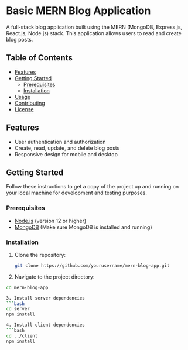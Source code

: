# Basic MERN Blog Application

A full-stack blog application built using the MERN (MongoDB, Express.js, React.js, Node.js) stack. This application allows users to read and create blog posts.

## Table of Contents

- [Features](#features)
- [Getting Started](#getting-started)
  - [Prerequisites](#prerequisites)
  - [Installation](#installation)
- [Usage](#usage)
- [Contributing](#contributing)
- [License](#license)

## Features

- User authentication and authorization
- Create, read, update, and delete blog posts
- Responsive design for mobile and desktop

## Getting Started

Follow these instructions to get a copy of the project up and running on your local machine for development and testing purposes.

### Prerequisites

- [Node.js](https://nodejs.org/) (version 12 or higher)
- [MongoDB](https://www.mongodb.com/) (Make sure MongoDB is installed and running)

### Installation

1. Clone the repository:

   ```bash
   git clone https://github.com/yourusername/mern-blog-app.git

2. Navigate to the project directory:

```bash
cd mern-blog-app

3. Install server dependencies
```bash
cd server
npm install

4. Install client dependencies
```bash
cd ../client
npm install
